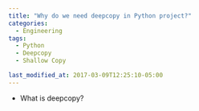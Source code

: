 ```yaml
---
title: "Why do we need deepcopy in Python project?"
categories:
  - Engineering
tags:
  - Python
  - Deepcopy
  - Shallow Copy

last_modified_at: 2017-03-09T12:25:10-05:00
---
```





* What is deepcopy?


